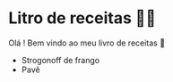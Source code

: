 # Litro de receitas :man_cook:

Olá ! Bem vindo ao meu livro de receitas :wave:

- Strogonoff de frango
- Pavê